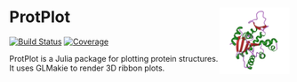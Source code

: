 # <img width="25%" src="./sticker.png" align="right" /> ProtPlot

[![Build Status](https://github.com/anton083/ProtPlot.jl/actions/workflows/CI.yml/badge.svg?branch=main)](https://github.com/anton083/ProtPlot.jl/actions/workflows/CI.yml?query=branch%3Amain)
[![Coverage](https://codecov.io/gh/anton083/ProtPlot.jl/branch/main/graph/badge.svg)](https://codecov.io/gh/anton083/ProtPlot.jl)

ProtPlot is a Julia package for plotting protein structures. It uses GLMakie to render 3D ribbon plots.